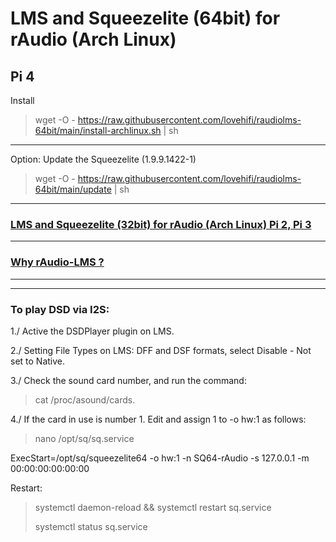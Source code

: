 # LMS and Squeezelite (64bit) for rAudio (Arch Linux)
Pi 4
------------------------
Install 
> wget -O - https://raw.githubusercontent.com/lovehifi/raudiolms-64bit/main/install-archlinux.sh | sh
---------
Option: Update the Squeezelite (1.9.9.1422-1)
> wget -O - https://raw.githubusercontent.com/lovehifi/raudiolms-64bit/main/update | sh
----------------------



>
### [LMS and Squeezelite (32bit) for rAudio (Arch Linux) Pi 2, Pi 3](https://github.com/lovehifi/raudiolms-32bit)

----------------------
>
### [Why rAudio-LMS ?](https://github.com/lovehifi/raudiolms-32bit/wiki/Why-rAudio%E2%80%90LMS%3F) 
----------------------
>
--------------
### To play DSD via I2S:

1./ Active the DSDPlayer plugin on LMS.
>
2./ Setting File Types on LMS: DFF and DSF formats, select Disable - Not set to Native.
>
3./ Check the sound card number, and run the command: 
>
> cat /proc/asound/cards.
>
4./ If the card in use is number 1. Edit and assign 1 to -o hw:1 as follows:
>
> nano /opt/sq/sq.service
>
ExecStart=/opt/sq/squeezelite64 -o hw:1 -n SQ64-rAudio -s 127.0.0.1 -m 00:00:00:00:00:00
>

>
Restart:
>
> systemctl daemon-reload && systemctl restart sq.service
>
> systemctl status sq.service

